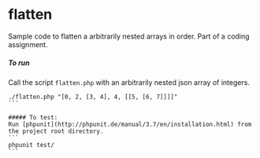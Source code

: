 flatten
=======

Sample code to flatten a arbitrarily nested arrays in order. Part of a coding assignment.

##### To run
Call the script `flatten.php` with an arbitrarily nested json array of integers.
````
./flatten.php "[0, 2, [3, 4], 4, [[5, [6, 7]]]]"
```

##### To test:
Run [phpunit](http://phpunit.de/manual/3.7/en/installation.html) from the project root directory.
```
phpunit test/
```
